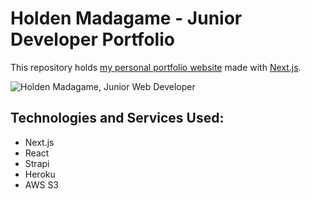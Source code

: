 # Holden Madagame - Junior Developer Portfolio

This repository holds [my personal portfolio website](https://holdenmad.vercel.app/) made with [Next.js](https://nextjs.org/). 

![Holden Madagame, Junior Web Developer](https://i.ibb.co/x6qfBcs/holden-banner.png)

## Technologies and Services Used:

- Next.js
- React
- Strapi
- Heroku
- AWS S3 